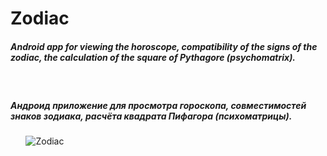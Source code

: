 # Zodiac

##### Android app for viewing the horoscope, compatibility of the signs of the zodiac, the calculation of the square of Pythagore (psychomatrix). 
⠀⠀
##### Андроид приложение для просмотра гороскопа, совместимостей знаков зодиака, расчёта квадрата Пифагора (психоматрицы).
⠀⠀
![Zodiac](https://user-images.githubusercontent.com/79411173/142713104-3e844ee0-523a-4e86-b583-e83139f23569.png)

